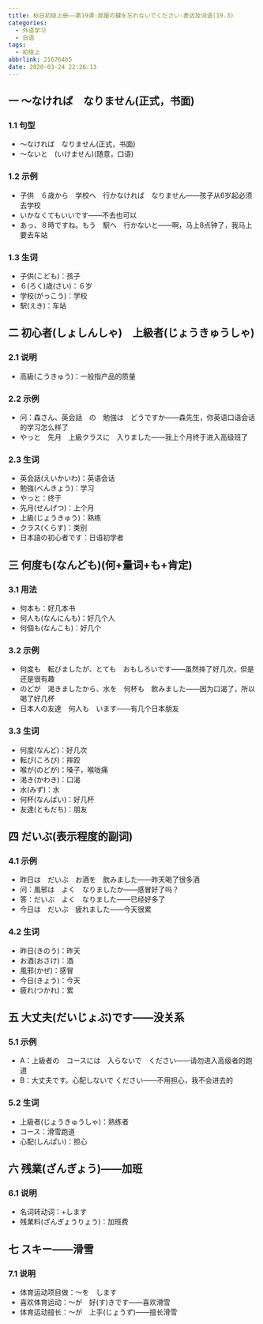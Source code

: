 ```yaml
---
title: 标日初级上册——第19课-部屋の鍵を忘れないでください-表达及词语(19.3)
categories:
  - 外语学习
  - 日语
tags:
  - 初级上
abbrlink: 216764b5
date: 2020-03-24 22:26:13
---
```

## 一 ～なければ　なりません(正式，书面)

### 1.1 句型

* ～なければ　なりません(正式，书面)
* ～ないと　(いけません)(随意，口语)

<!--more-->
### 1.2 示例

* 子供　６歳から　学校へ　行かなければ　なりません——孩子从6岁起必须去学校
* いかなくてもいいです——不去也可以
* あっ、８時ですね。もう　駅へ　行かないと——啊，马上8点钟了，我马上要去车站

### 1.3 生词

* 子供(こども)：孩子
* ６(ろく)歳(さい)：６岁
* 学校(がっこう)：学校
* 駅(えき)：车站

## 二 初心者(しょしんしゃ)　上級者(じょうきゅうしゃ)

### 2.1 说明

* 高級(こうきゅう)：一般指产品的质量

### 2.2 示例

* 问：森さん、英会話　の　勉強は　どうですか——森先生，你英语口语会话的学习怎么样了
* やっと　先月　上級クラスに　入りました——我上个月终于进入高级班了

### 2.3 生词

* 英会話(えいかいわ)：英语会话
* 勉強(べんきょう)：学习
* やっと：终于
* 先月(せんげつ)：上个月
* 上級(じょうきゅう)：熟练
* クラス(くらす)：类别
* 日本語の初心者です：日语初学者

## 三  何度も(なんども)(何+量词+も+肯定)

### 3.1 用法

* 何本も：好几本书
* 何人も(なんにんも)：好几个人
* 何個も(なんこも)：好几个 

### 3.2 示例

* 何度も　転びましたが、とても　おもしろいです——虽然摔了好几次，但是还是很有趣
* のどが　渇きましたから、水を　何杯も　飲みました——因为口渴了，所以喝了好几杯
* 日本人の友達　何人も　います——有几个日本朋友

### 3.3 生词

* 何度(なんど)：好几次
* 転び(ころび)：摔跤
* 喉が(のどが)：嗓子，喉咙痛
* 渇き(かわき)：口渴
* 水(みず)：水
* 何杯(なんばい)：好几杯
* 友達(ともだち)：朋友

## 四 だいぶ(表示程度的副词)

### 4.1 示例

* 昨日は　だいぶ　お酒を　飲みました——昨天喝了很多酒
* 问：風邪は　よく　なりましたか——感冒好了吗？
* 答：だいぶ　よく　なりました——已经好多了
* 今日は　だいぶ　疲れました——今天很累

### 4.2 生词

* 昨日(きのう)：昨天
* お酒(おさけ)：酒
* 風邪(かぜ)：感冒
* 今日(きょう)：今天
* 疲れ(つかれ)：累

## 五 大丈夫(だいじょぶ)です——没关系

### 5.1 示例

* A：上級者の　コースには　入らないで　ください——请勿进入高级者的跑道
* B：大丈夫です。心配しないで  ください——不用担心，我不会进去的

### 5.2 生词

* 上級者(じょうきゅうしゃ)：熟练者
* コース：滑雪跑道
* 心配(しんぱい)：担心

## 六 残業(ざんぎょう)——加班

### 6.1 说明

* 名词转动词：+します
* 残業料(ざんぎょうりょう)：加班费

## 七 スキー——滑雪

### 7.1 说明

* 体育运动项目做：〜を　します
* 喜欢体育运动：～が　好(す)きです——喜欢滑雪
* 体育运动擅长：～が　上手(じょうず)——擅长滑雪
